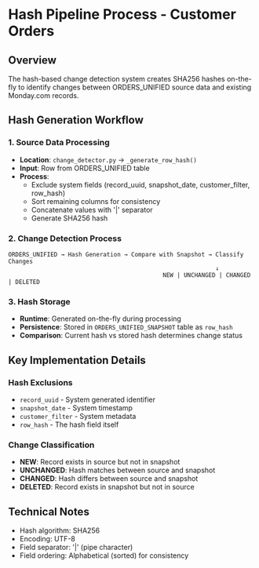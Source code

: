 # Hash Pipeline Process - Customer Orders

## Overview
The hash-based change detection system creates SHA256 hashes on-the-fly to identify changes between ORDERS_UNIFIED source data and existing Monday.com records.

## Hash Generation Workflow

### 1. Source Data Processing
- **Location**: `change_detector.py` → `_generate_row_hash()`
- **Input**: Row from ORDERS_UNIFIED table
- **Process**: 
  - Exclude system fields (record_uuid, snapshot_date, customer_filter, row_hash)
  - Sort remaining columns for consistency
  - Concatenate values with '|' separator
  - Generate SHA256 hash

### 2. Change Detection Process
```
ORDERS_UNIFIED → Hash Generation → Compare with Snapshot → Classify Changes
                                                           ↓
                                            NEW | UNCHANGED | CHANGED | DELETED
```

### 3. Hash Storage
- **Runtime**: Generated on-the-fly during processing
- **Persistence**: Stored in `ORDERS_UNIFIED_SNAPSHOT` table as `row_hash`
- **Comparison**: Current hash vs stored hash determines change status

## Key Implementation Details

### Hash Exclusions
- `record_uuid` - System generated identifier
- `snapshot_date` - System timestamp
- `customer_filter` - System metadata  
- `row_hash` - The hash field itself

### Change Classification
- **NEW**: Record exists in source but not in snapshot
- **UNCHANGED**: Hash matches between source and snapshot
- **CHANGED**: Hash differs between source and snapshot
- **DELETED**: Record exists in snapshot but not in source

## Technical Notes
- Hash algorithm: SHA256
- Encoding: UTF-8
- Field separator: '|' (pipe character)
- Field ordering: Alphabetical (sorted) for consistency
